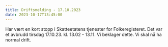 ```yaml
---
title: Driftsmelding - 17.10.2023
date: 2023-10-17T13:45:00
---
```

Har vært en kort stopp i Skatteetatens tjenester for Folkeregisteret.
Det var et avbrudd tirsdag 17.10.23. kl. 13.02 - 13.11.  Vi beklager dette. 
Vi skal nå ha normal drift.
